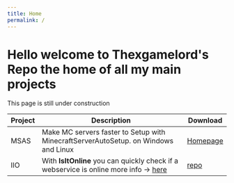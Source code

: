 ```yaml
---
title: Home
permalink: /
---
```


<h1> Hello welcome to Thexgamelord's Repo the home of all my main projects</h1>

This page is still under construction


| Project | Description                                                   | Download |
| --------- | ------------------------------------------------------------- | ----------- |
| MSAS | Make MC servers faster to Setup with MinecraftServerAutoSetup. on Windows and Linux | [Homepage](https://msas-txgl.pages.dev/) |
| IIO | With **IsItOnline** you can quickly check if a webservice is online more info -> [here](https://thexgamelord.github.io/iio) | [repo](https://github.com/ThexGameLord/IIO) |

<script>alert("Thank you for visiting my repo some of these projects may have bugs please be sure to report them in the issues section on their linked repository so i can fix them, thank you!")</script>
